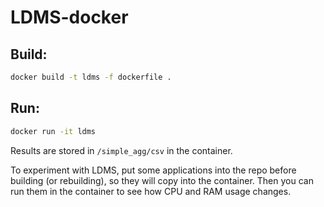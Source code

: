 # LDMS-docker

## Build:

```bash
docker build -t ldms -f dockerfile .
```

## Run:

```bash
docker run -it ldms
```

Results are stored in `/simple_agg/csv` in the container.

To experiment with LDMS, put some applications into the repo before building (or rebuilding), so they will copy into the container. Then you can run them in the container to see how CPU and RAM usage changes.